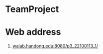# TeamProject

# Web address

1. [walab.handong.edu:8080/p3_22100113_1/](http://walab.handong.edu:8080/p3_22100113_1/)
